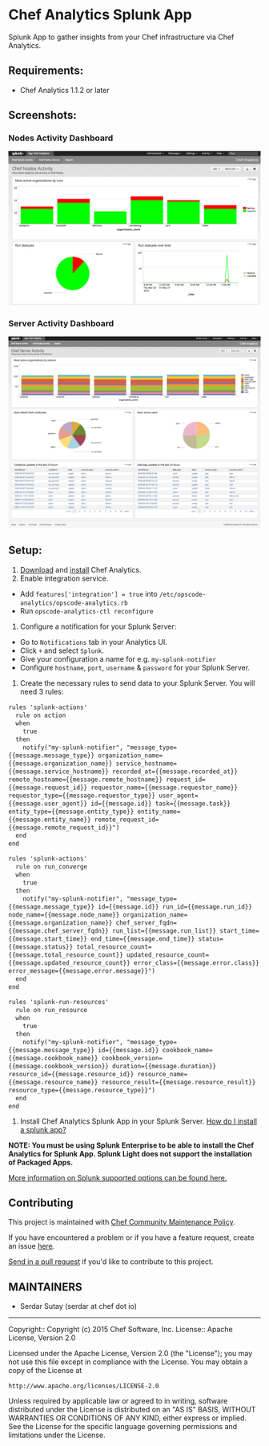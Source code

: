 # Chef Analytics Splunk App

Splunk App to gather insights from your Chef infrastructure via Chef Analytics.

## Requirements:

* Chef Analytics 1.1.2 or later

## Screenshots:

### Nodes Activity Dashboard
![Nodes Activity Dashboard](./appserver/static/nodes-graphs.png)

### Server Activity Dashboard
![Server Activity Dashboard](./appserver/static/server-activity.png)

## Setup:

1. [Download](https://downloads.chef.io/analytics/) and [install](https://docs.chef.io/install_analytics.html) Chef Analytics.
1. Enable integration service.
  * Add `features['integration'] = true` into `/etc/opscode-analytics/opscode-analytics.rb`
  * Run `opscode-analytics-ctl reconfigure`
1. Configure a notification for your Splunk Server:
  * Go to `Notifications` tab in your Analytics UI.
  * Click `+` and select `Splunk`.
  * Give your configuration a name for e.g. `my-splunk-notifier`
  * Configure `hostname`, `port`, `username` & `password` for your Splunk Server.
1. Create the necessary rules to send data to your Splunk Server. You will need 3 rules:
  ```
  rules 'splunk-actions'
    rule on action
    when
      true
    then
      notify("my-splunk-notifier", "message_type={{message.message_type}} organization_name={{message.organization_name}} service_hostname={{message.service_hostname}} recorded_at={{message.recorded_at}} remote_hostname={{message.remote_hostname}} request_id={{message.request_id}} requestor_name={{message.requestor_name}} requestor_type={{message.requestor_type}} user_agent={{message.user_agent}} id={{message.id}} task={{message.task}} entity_type={{message.entity_type}} entity_name={{message.entity_name}} remote_request_id={{message.remote_request_id}}")
    end
  end
  ```

  ```
  rules 'splunk-actions'
    rule on run_converge
    when
      true
    then
      notify("my-splunk-notifier", "message_type={{message.message_type}} id={{message.id}} run_id={{message.run_id}} node_name={{message.node_name}} organization_name={{message.organization_name}} chef_server_fqdn={{message.chef_server_fqdn}} run_list={{message.run_list}} start_time={{message.start_time}} end_time={{message.end_time}} status={{message.status}} total_resource_count={{message.total_resource_count}} updated_resource_count={{message.updated_resource_count}} error_class={{message.error.class}} error_message={{message.error.message}}")
    end
  end
  ```

  ```
  rules 'splunk-run-resources'
    rule on run_resource
    when
      true
    then
      notify("my-splunk-notifier", "message_type={{message.message_type}} id={{message.id}} cookbook_name={{message.cookbook_name}} cookbook_version={{message.cookbook_version}} duration={{message.duration}} resource_id={{message.resource_id}} resource_name={{message.resource_name}} resource_result={{message.resource_result}} resource_type={{message.resource_type}}")
    end
  end
  ```
1. Install Chef Analytics Splunk App in your Splunk Server. [How do I install a splunk app?](http://answers.splunk.com/answers/51894/how-to-install-a-splunk-app.html)

**NOTE: You must be using Splunk Enterprise to be able to install the Chef Analytics for Splunk App. Splunk Light does not support the installation of Packaged Apps.**

[More information on Splunk supported options can be found here.](http://www.splunk.com/en_us/products/splunk-light/splunk-light-vs-splunk-enterprise.html)

## Contributing

This project is maintained with [Chef Community Maintenance Policy](https://github.com/chef/chef-rfc/blob/master/rfc030-maintenance-policy.md).

If you have encountered a problem or if you have a feature request, create an issue [here](https://github.com/chef/analytics-splunk-app/issues/new).

[Send in a pull request](https://github.com/chef/analytics-splunk-app/pulls) if you'd like to contribute to this project.

## MAINTAINERS

* Serdar Sutay (serdar at chef dot io)

--------------------------------------------------------------------------------
Copyright:: Copyright (c) 2015 Chef Software, Inc.
License:: Apache License, Version 2.0

Licensed under the Apache License, Version 2.0 (the "License");
you may not use this file except in compliance with the License.
You may obtain a copy of the License at

    http://www.apache.org/licenses/LICENSE-2.0

Unless required by applicable law or agreed to in writing, software
distributed under the License is distributed on an "AS IS" BASIS,
WITHOUT WARRANTIES OR CONDITIONS OF ANY KIND, either express or implied.
See the License for the specific language governing permissions and
limitations under the License.
